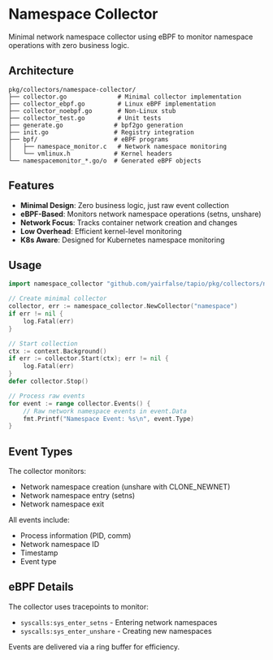# Namespace Collector

Minimal network namespace collector using eBPF to monitor namespace operations with zero business logic.

## Architecture

```
pkg/collectors/namespace-collector/
├── collector.go              # Minimal collector implementation
├── collector_ebpf.go         # Linux eBPF implementation
├── collector_noebpf.go       # Non-Linux stub
├── collector_test.go         # Unit tests
├── generate.go              # bpf2go generation
├── init.go                  # Registry integration
├── bpf/                     # eBPF programs
│   ├── namespace_monitor.c   # Network namespace monitoring
│   └── vmlinux.h            # Kernel headers
└── namespacemonitor_*.go/o  # Generated eBPF objects
```

## Features

- **Minimal Design**: Zero business logic, just raw event collection
- **eBPF-Based**: Monitors network namespace operations (setns, unshare)
- **Network Focus**: Tracks container network creation and changes
- **Low Overhead**: Efficient kernel-level monitoring
- **K8s Aware**: Designed for Kubernetes namespace monitoring

## Usage

```go
import namespace_collector "github.com/yairfalse/tapio/pkg/collectors/namespace-collector"

// Create minimal collector
collector, err := namespace_collector.NewCollector("namespace")
if err != nil {
    log.Fatal(err)
}

// Start collection
ctx := context.Background()
if err := collector.Start(ctx); err != nil {
    log.Fatal(err)
}
defer collector.Stop()

// Process raw events
for event := range collector.Events() {
    // Raw network namespace events in event.Data
    fmt.Printf("Namespace Event: %s\n", event.Type)
}
```

## Event Types

The collector monitors:
- Network namespace creation (unshare with CLONE_NEWNET)
- Network namespace entry (setns)
- Network namespace exit

All events include:
- Process information (PID, comm)
- Network namespace ID
- Timestamp
- Event type

## eBPF Details

The collector uses tracepoints to monitor:
- `syscalls:sys_enter_setns` - Entering network namespaces
- `syscalls:sys_enter_unshare` - Creating new namespaces

Events are delivered via a ring buffer for efficiency.
